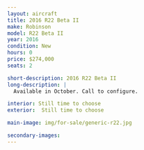 ```yaml
---
layout: aircraft
title: 2016 R22 Beta II
make: Robinson
model: R22 Beta II
year: 2016
condition: New
hours: 0
price: $274,000
seats: 2

short-description: 2016 R22 Beta II
long-description: |
  Available in October. Call to configure.

interior: Still time to choose
exterior:  Still time to choose

main-image: img/for-sale/generic-r22.jpg

secondary-images:
---
```

